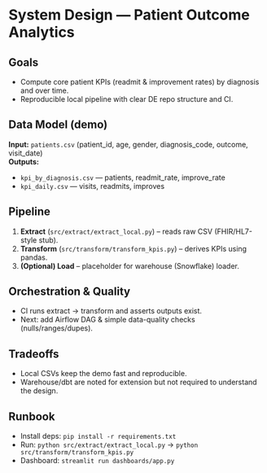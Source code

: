 # System Design — Patient Outcome Analytics

## Goals
- Compute core patient KPIs (readmit & improvement rates) by diagnosis and over time.
- Reproducible local pipeline with clear DE repo structure and CI.

## Data Model (demo)
**Input:** `patients.csv` (patient_id, age, gender, diagnosis_code, outcome, visit_date)  
**Outputs:**  
- `kpi_by_diagnosis.csv` — patients, readmit_rate, improve_rate  
- `kpi_daily.csv` — visits, readmits, improves

## Pipeline
1. **Extract** (`src/extract/extract_local.py`) – reads raw CSV (FHIR/HL7-style stub).
2. **Transform** (`src/transform/transform_kpis.py`) – derives KPIs using pandas.
3. **(Optional) Load** – placeholder for warehouse (Snowflake) loader.

## Orchestration & Quality
- CI runs extract → transform and asserts outputs exist.
- Next: add Airflow DAG & simple data-quality checks (nulls/ranges/dupes).

## Tradeoffs
- Local CSVs keep the demo fast and reproducible.
- Warehouse/dbt are noted for extension but not required to understand the design.

## Runbook
- Install deps: `pip install -r requirements.txt`
- Run: `python src/extract/extract_local.py` → `python src/transform/transform_kpis.py`
- Dashboard: `streamlit run dashboards/app.py`
